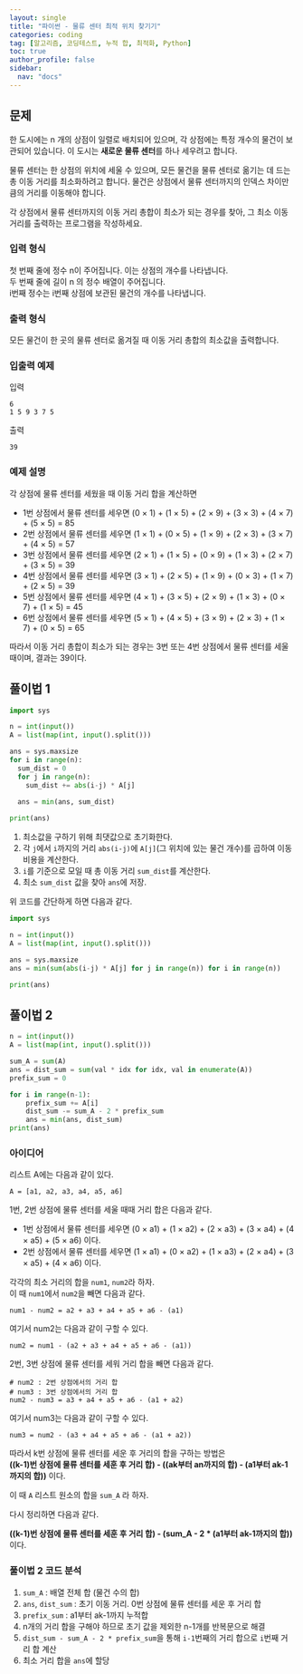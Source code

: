 ```yaml
---
layout: single
title: "파이썬 - 물류 센터 최적 위치 찾기기"
categories: coding
tag: [알고리즘, 코딩테스트, 누적 합, 최적화, Python]
toc: true
author_profile: false
sidebar:
  nav: "docs"
---
```


## 문제
한 도시에는 n 개의 상점이 일렬로 배치되어 있으며, 각 상점에는 특정 개수의 물건이 보관되어 있습니다. 이 도시는 **새로운 물류 센터**를 하나 세우려고 합니다.

물류 센터는 한 상점의 위치에 세울 수 있으며, 모든 물건을 물류 센터로 옮기는 데 드는 총 이동 거리를 최소화하려고 합니다. 물건은 상점에서 물류 센터까지의 인덱스 차이만큼의 거리를 이동해야 합니다.

각 상점에서 물류 센터까지의 이동 거리 총합이 최소가 되는 경우를 찾아, 그 최소 이동 거리를 출력하는 프로그램을 작성하세요.

### 입력 형식
첫 번째 줄에 정수 n이 주어집니다. 이는 상점의 개수를 나타냅니다.<br>
두 번째 줄에 길이 n 의 정수 배열이 주어집니다. <br>
i번째 정수는 i번째 상점에 보관된 물건의 개수를 나타냅니다.

### 출력 형식
모든 물건이 한 곳의 물류 센터로 옮겨질 때 이동 거리 총합의 최소값을 출력합니다.

### 입출력 예제
입력
```
6
1 5 9 3 7 5
```
출력
```
39
```

### 예제 설명
각 상점에 물류 센터를 세웠을 때 이동 거리 합을 계산하면
<ul>
  <li>1번 상점에서 물류 센터를 세우면 (0 × 1) + (1 × 5) + (2 × 9) + (3 × 3) + (4 × 7) + (5 × 5) = 85 </li>
  <li>2번 상점에서 물류 센터를 세우면 (1 × 1) + (0 × 5) + (1 × 9) + (2 × 3) + (3 × 7) + (4 × 5) = 57 </li>
  <li>3번 상점에서 물류 센터를 세우면 (2 × 1) + (1 × 5) + (0 × 9) + (1 × 3) + (2 × 7) + (3 × 5) = 39 </li>
  <li>4번 상점에서 물류 센터를 세우면 (3 × 1) + (2 × 5) + (1 × 9) + (0 × 3) + (1 × 7) + (2 × 5) = 39 </li>
  <li>5번 상점에서 물류 센터를 세우면 (4 × 1) + (3 × 5) + (2 × 9) + (1 × 3) + (0 × 7) + (1 × 5) = 45 </li>
  <li>6번 상점에서 물류 센터를 세우면 (5 × 1) + (4 × 5) + (3 × 9) + (2 × 3) + (1 × 7) + (0 × 5) = 65 </li>
</ul>
따라서 이동 거리 총합이 최소가 되는 경우는 3번 또는 4번 상점에서 물류 센터를 세울 때이며, 결과는 39이다.

## 풀이법 1
```python
import sys

n = int(input())
A = list(map(int, input().split()))

ans = sys.maxsize
for i in range(n):
  sum_dist = 0
  for j in range(n):
    sum_dist += abs(i-j) * A[j]
  
  ans = min(ans, sum_dist)

print(ans)
```
1. 최소값을 구하기 위해 최댓값으로 초기화한다.
2. 각 `j`에서 `i`까지의 거리 `abs(i-j)`에 `A[j]`(그 위치에 있는 물건 개수)를 곱하여 이동 비용을 계산한다.
3. `i`를 기준으로 모일 때 총 이동 거리 `sum_dist`를 계산한다.
4. 최소 `sum_dist` 값을 찾아 `ans`에 저장.

위 코드를 간단하게 하면 다음과 같다.
```python
import sys

n = int(input())
A = list(map(int, input().split()))

ans = sys.maxsize
ans = min(sum(abs(i-j) * A[j] for j in range(n)) for i in range(n))

print(ans)
```

## 풀이법 2
```python
n = int(input())
A = list(map(int, input().split()))

sum_A = sum(A)
ans = dist_sum = sum(val * idx for idx, val in enumerate(A))
prefix_sum = 0

for i in range(n-1):
    prefix_sum += A[i]
    dist_sum -= sum_A - 2 * prefix_sum
    ans = min(ans, dist_sum)
print(ans)
```

### 아이디어
리스트 A에는 다음과 같이 있다.
```
A = [a1, a2, a3, a4, a5, a6]
```
1번, 2번 상점에 물류 센터를 세울 때때 거리 합은 다음과 같다.
<ul>
  <li>1번 상점에서 물류 센터를 세우면 (0 × a1) + (1 × a2) + (2 × a3) + (3 × a4) + (4 × a5) + (5 × a6) 이다. </li>
  <li>2번 상점에서 물류 센터를 세우면 (1 × a1) + (0 × a2) + (1 × a3) + (2 × a4) + (3 × a5) + (4 × a6) 이다. </li>
</ul>

각각의 최소 거리의 합을 `num1`, `num2`라 하자. <br>
이 때 `num1`에서 `num2`을 빼면 다음과 같다. <br>

```
num1 - num2 = a2 + a3 + a4 + a5 + a6 - (a1)
```

여기서 num2는 다음과 같이 구할 수 있다.
```
num2 = num1 - (a2 + a3 + a4 + a5 + a6 - (a1))
```
2번, 3번 상점에 물류 센터를 세워 거리 합을 빼면 다음과 같다.

```
# num2 : 2번 상점에서의 거리 합
# num3 : 3번 상점에서의 거리 합
num2 - num3 = a3 + a4 + a5 + a6 - (a1 + a2)
```
여기서 num3는 다음과 같이 구할 수 있다.

```
num3 = num2 - (a3 + a4 + a5 + a6 - (a1 + a2))
```

따라서 k번 상점에 물류 센터를 세운 후 거리의 합을 구하는 방법은 <br>
**((k-1)번 상점에 물류 센터를 세훈 후 거리 합) - ((ak부터 an까지의 합) - (a1부터 ak-1까지의 합))** 이다.

이 때 `A` 리스트 원소의 합을 `sum_A` 라 하자.

다시 정리하면 다음과 같다.

**((k-1)번 상점에 물류 센터를 세훈 후 거리 합) - (sum_A - 2 * (a1부터 ak-1까지의 합))** 이다.

### 풀이법 2 코드 분석

1. `sum_A` : 배열 전체 합 (물건 수의 합)
2. `ans`, `dist_sum` : 초기 이동 거리. 0번 상점에 물류 센터를 세운 후 거리 합
3. `prefix_sum` : a1부터 ak-1까지 누적합
4. n개의 거리 합을 구해야 하므로 초기 값을 제외한 n-1개를 반복문으로 해결
5. `dist_sum - sum_A - 2 * prefix_sum`을 통해 `i-1`번째의 거리 합으로 `i`번째 거리 합 계산
6. 최소 거리 합을 `ans`에 할당

